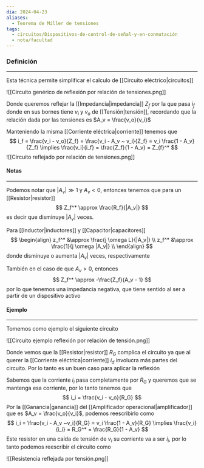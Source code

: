```yaml
---
dia: 2024-04-23
aliases:
  - Teorema de Miller de tensiones
tags:
  - circuitos/Dispositivos-de-control-de-señal-y-en-conmutación
  - nota/facultad
---
```

### Definición
---
Esta técnica permite simplificar el calculo de [[Circuito eléctrico|circuitos]]

![[Circuito genérico de reflexión por relación de tensiones.png]]

Donde queremos reflejar la [[Impedancia|impedancia]] $Z_f$ por la que pasa $i_f$ donde en sus bornes tiene $v_i$ y $v_o$ de [[Tensión|tensión]], recordando que la relación dada por las tensiones es $A_v = \frac{v_o}{v_i}$ 

Manteniendo la misma [[Corriente eléctrica|corriente]] tenemos que $$ i_f = \frac{v_i - v_o}{Z_f} = \frac{v_i - A_v ~ v_i}{Z_f} = v_i \frac{1 - A_v}{Z_f} \implies \frac{v_i}{i_f} = \frac{Z_f}{1 - A_v} = Z_{f}^* $$
![[Circuito reflejado por relación de tensiones.png]]

#### Notas
---
Podemos notar que $|A_v| \gg 1$ y $A_v < 0$, entonces tenemos que para un [[Resistor|resistor]] $$ Z_f^* \approx \frac{R_f}{|A_v|} $$ es decir que disminuye $|A_v|$ veces.

Para [[Inductor|inductores]] y [[Capacitor|capacitores]] $$ \begin{align} 
	z_f^* &\approx \frac{j \omega L}{|A_v|} \\
	z_f^* &\approx \frac{1}{j \omega |A_v|} \\
\end{align} $$ donde disminuye o aumenta $|A_v|$ veces, respectivamente

También en el caso de que $A_v > 0$, entonces $$ Z_f^* \approx -\frac{Z_f}{A_v - 1} $$ por lo que tenemos una impedancia negativa, que tiene sentido al ser a partir de un dispositivo activo

#### Ejemplo
---
Tomemos como ejemplo el siguiente circuito

![[Circuito ejemplo reflexión por relación de tensión.png]]

Donde vemos que la [[Resistor|resistor]] $R_G$ complica el circuito ya que al querer la [[Corriente eléctrica|corriente]] $i_d$ involucra más partes del circuito. Por lo tanto es un buen caso para aplicar la reflexión 

Sabemos que la corriente $i_i$ pasa completamente por $R_G$ y queremos que se mantenga esa corriente, por lo tanto tenemos que $$ i_i = \frac{v_i - v_o}{R_G} $$
Por la [[Ganancia|ganancia]] del [[Amplificador operacional|amplificador]] que es $A_v = \frac{v_o}{v_i}$, podemos reescribirlo como $$ i_i = \frac{v_i - A_v ~v_i}{R_G} = v_i \frac{1 - A_v}{R_G} \implies \frac{v_i}{i_i} = R_G^* = \frac{R_G}{1 - A_v} $$
Este resistor en una caída de tensión de $v_i$ su corriente va a ser $i_i$, por lo tanto podemos reescribir el circuito como

![[Resistencia reflejada por tensión.png]]

